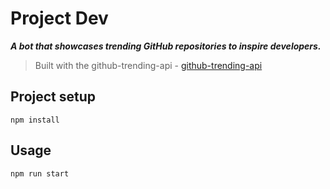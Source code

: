# Project Dev

**_A bot that showcases trending GitHub repositories to inspire developers._**

> Built with the github-trending-api - [github-trending-api](https://github.com/huchenme/github-trending-api)

## Project setup

```
npm install
```

## Usage

```
npm run start
```
